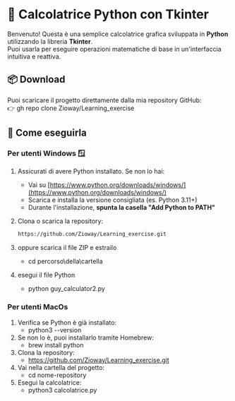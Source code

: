 # 🧮 Calcolatrice Python con Tkinter

Benvenuto! Questa è una semplice calcolatrice grafica sviluppata in **Python** utilizzando la libreria **Tkinter**.  
Puoi usarla per eseguire operazioni matematiche di base in un'interfaccia intuitiva e reattiva.

## 📦 Download

Puoi scaricare il progetto direttamente dalla mia repository GitHub:  
👉 gh repo clone Zioway/Learning_exercise

## 🚀 Come eseguirla

### Per utenti **Windows** 🪟

1. Assicurati di avere Python installato. Se non lo hai:
   - Vai su [https://www.python.org/downloads/windows/](https://www.python.org/downloads/windows/)
   - Scarica e installa la versione consigliata (es. Python 3.11+)
   - Durante l'installazione, **spunta la casella "Add Python to PATH"**

2. Clona o scarica la repository:
   ```bash
   https://github.com/Zioway/Learning_exercise.git

3. oppure scarica il file ZIP e estrailo
   - cd percorso\della\cartella

4. esegui il file Python
   - python guy_calculator2.py

###  Per utenti **MacOs**

1. Verifica se Python è già installato:
   - python3 --version
2. Se non lo è, puoi installarlo tramite Homebrew:
   - brew install python
3. Clona la repository:
   - https://github.com/Zioway/Learning_exercise.git
4. Vai nella cartella del progetto:
   - cd nome-repository
5. Esegui la calcolatrice:
   - python3 calcolatrice.py

